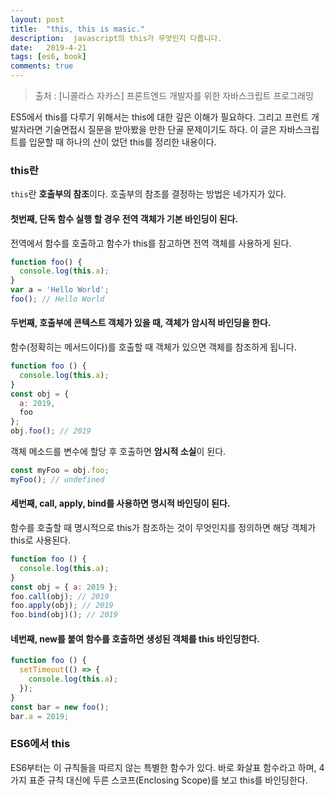 ```yaml
---
layout: post
title:  "this, this is masic."
description:  javascript의 this가 무엇인지 다룹니다.
date:   2019-4-21
tags: [es6, book]
comments: true
---
```

> 출처 : [니콜라스 자카스] 프론트엔드 개발자를 위한 자바스크립트 프로그래밍

ES5에서 this를 다루기 위해서는 this에 대한 깊은 이해가 필요하다. 그리고 프런트 개발자라면 기술면접시 질문을 받아봤을 만한 단골 문제이기도 하다.
이 글은 자바스크립트를 입문할 때 하나의 산이 었던 this를 정리한 내용이다. 

### this란
`this`란 **호출부의 참조**이다. 호출부의 참조를 결정하는 방법은 네가지가 있다.

#### 첫번째, 단독 함수 실행 할 경우 전역 객체가 **기본 바인딩**이 된다.
전역에서 함수를 호출하고 함수가 this를 참고하면 전역 객체를 사용하게 된다.
```js
function foo() {
  console.log(this.a);
}
var a = 'Hello World';
foo(); // Hello World
```

#### 두번째, 호출부에 콘텍스트 객체가 있을 때, 객체가 **암시적 바인딩**을 한다.
함수(정확히는 메서드이다)를 호출할 때 객체가 있으면 객체를 참조하게 됩니다. 
```js
function foo () {
  console.log(this.a);
}
const obj = {
  a: 2019,
  foo
};
obj.foo(); // 2019
```
객체 메소드를 변수에 할당 후 호출하면 **암시적 소실**이 된다.
```js
const myFoo = obj.foo;
myFoo(); // undefined
```

#### 세번째, call, apply, bind를 사용하면 **명시적 바인딩**이 된다.
함수를 호출할 때 명시적으로 this가 참조하는 것이 무엇인지를 정의하면 해당 객체가 this로 사용된다.
```js
function foo () {
  console.log(this.a);
}
const obj = { a: 2019 };
foo.call(obj); // 2019
foo.apply(obj); // 2019
foo.bind(obj)(); // 2019
```

#### 네번째, new를 붙여 함수를 호출하면 생성된 객체를 this 바인딩한다.
```js
function foo () {
  setTimeout(() => {
    console.log(this.a);
  });
}
const bar = new foo();
bar.a = 2019;
```

### ES6에서 this
ES6부터는 이 규칙들을 따르지 않는 특별한 함수가 있다. 바로 화살표 함수라고 하며, 4가지 표준 규칙 대신에 두른 스코프(Enclosing Scope)를 보고 this를 바인딩한다.